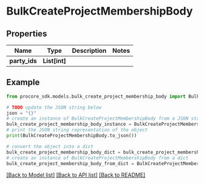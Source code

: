 # BulkCreateProjectMembershipBody


## Properties

Name | Type | Description | Notes
------------ | ------------- | ------------- | -------------
**party_ids** | **List[int]** |  | 

## Example

```python
from procore_sdk.models.bulk_create_project_membership_body import BulkCreateProjectMembershipBody

# TODO update the JSON string below
json = "{}"
# create an instance of BulkCreateProjectMembershipBody from a JSON string
bulk_create_project_membership_body_instance = BulkCreateProjectMembershipBody.from_json(json)
# print the JSON string representation of the object
print(BulkCreateProjectMembershipBody.to_json())

# convert the object into a dict
bulk_create_project_membership_body_dict = bulk_create_project_membership_body_instance.to_dict()
# create an instance of BulkCreateProjectMembershipBody from a dict
bulk_create_project_membership_body_from_dict = BulkCreateProjectMembershipBody.from_dict(bulk_create_project_membership_body_dict)
```
[[Back to Model list]](../README.md#documentation-for-models) [[Back to API list]](../README.md#documentation-for-api-endpoints) [[Back to README]](../README.md)


